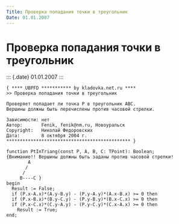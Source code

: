 ```yaml
---
Title: Проверка попадания точки в треугольник
Date: 01.01.2007
---
```



Проверка попадания точки в треугольник
======================================

::: {.date}
01.01.2007
:::

    { **** UBPFD *********** by kladovka.net.ru ****
    >> Проверка попадания точки в треугольник
     
    Проверяет попадает ли точка P в треугольник ABC.
    Вершины должны быть перечислены против часовой стрелки.
     
    Зависимости: нет
    Автор:       Fenik, fenik@nm.ru, Новоуральск
    Copyright:   Николай Федоровских
    Дата:        8 октября 2004 г.
    ********************************************** }
     
    function PtInTriang(const P, A, B, C: TPoint): Boolean;
    {Внимание!! Вершины должны быть заданы против часовой стрелки!
            A
           / 
          / 
         B----C }
    begin
      Result := False;
      if (P.x-A.x)*(A.y-B.y) - (P.y-A.y)*(A.x-B.x) >= 0 then
      if (P.x-B.x)*(B.y-C.y) - (P.y-B.y)*(B.x-C.x) >= 0 then
      if (P.x-C.x)*(C.y-A.y) - (P.y-C.y)*(C.x-A.x) >= 0 then
        Result := True;
    end;
